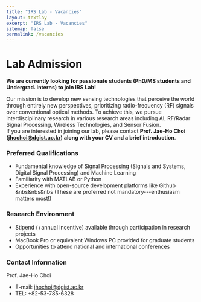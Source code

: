 ```yaml
---
title: "IRS Lab - Vacancies"
layout: textlay
excerpt: "IRS Lab - Vacancies"
sitemap: false
permalink: /vacancies
---
```


# Lab Admission

**We are currently looking for passionate students (PhD/MS students and Undergrad. interns) to join IRS Lab!**

Our mission is to develop new sensing technologies that perceive the world through entirely new perspectives, prioritizing radio-frequency (RF) signals over conventional optical methods. To achieve this, we pursue interdisciplinary research in various research areas including AI, RF/Radar Signal Processing, Wireless Technologies, and Sensor Fusion.<br> 
If you are interested in joining our lab, please contact **Prof. Jae-Ho Choi (<u>jhochoi@dgist.ac.kr</u>) along with your CV and a brief introduction**.

### Preferred Qualifications

* Fundamental knowledge of Signal Processing (Signals and Systems, Digital Signal Processing) and Machine Learning
* Familiarity with MATLAB or Python
* Experience with open-source development platforms like Github
&nbs&nbs&nbs (These are proferred not mandatory---enthusiasm matters most!)

### Research Environment

* Stipend (+annual incentive) available through participation in research projects
* MacBook Pro or equivalent Windows PC provided for graduate students
* Opportunities to attend national and international conferences

### Contact Information

Prof. Jae-Ho Choi<br>
* E-mail: jhochoi@dgist.ac.kr
* TEL: +82-53-785-6328

<br><br>
